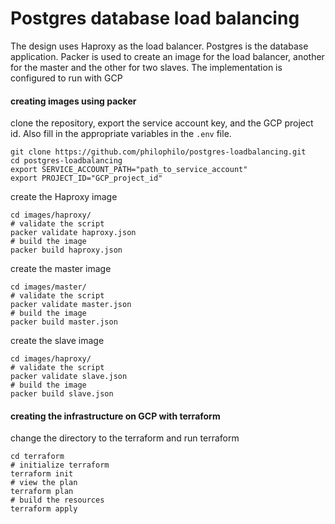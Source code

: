 # Postgres database load balancing

The design uses Haproxy as the load balancer. Postgres is the database application. Packer is used to create an image for the load balancer, another for the master and the other for two slaves. The implementation is configured to run with GCP

#### creating images using packer

clone the repository, export the service account key, and the GCP project id. Also fill in the appropriate variables in the `.env` file.

```
git clone https://github.com/philophilo/postgres-loadbalancing.git
cd postgres-loadbalancing
export SERVICE_ACCOUNT_PATH="path_to_service_account"
export PROJECT_ID="GCP_project_id"
```

create the Haproxy image

```
cd images/haproxy/
# validate the script
packer validate haproxy.json
# build the image
packer build haproxy.json
```


create the master image

```
cd images/master/
# validate the script
packer validate master.json
# build the image
packer build master.json
```


create the slave image

```
cd images/haproxy/
# validate the script
packer validate slave.json
# build the image
packer build slave.json
```

#### creating the infrastructure on GCP with terraform

change the directory to the terraform and run terraform

```
cd terraform
# initialize terraform
terraform init
# view the plan
terraform plan
# build the resources
terraform apply
```
